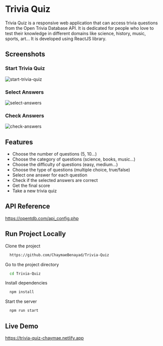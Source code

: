 # Trivia Quiz

Trivia Quiz is a responsive web application that can access trivia questions from the Open Trivia Database API. It is dedicated for people who love to test their knowledge in different domains like science, history, music, sports, art... It is developed using ReactJS library.

## Screenshots

### Start Trivia Quiz

![start-trivia-quiz](https://user-images.githubusercontent.com/78702422/200720032-3fd70798-f810-441d-8a0c-cd67beeab097.png)

### Select Answers

![select-answers](https://user-images.githubusercontent.com/78702422/200720084-78d67db3-bc7b-4299-a2c6-7b3b31b35e66.png)

### Check Answers

![check-answers](https://user-images.githubusercontent.com/78702422/200720050-cac564a9-5184-4e23-bf8a-0ac2595d89ac.png)

## Features

- Choose the number of questions (5, 10...)
- Choose the category of questions (science, books, music...)
- Choose the difficulty of questions (easy, medium...)
- Choose the type of questions (multiple choice, true/false)
- Select one answer for each question
- Check if the selected answers are correct
- Get the final score
- Take a new trivia quiz

## API Reference

https://opentdb.com/api_config.php

## Run Project Locally

Clone the project

```bash
  https://github.com/ChaymaeBenayad/Trivia-Quiz
```

Go to the project directory

```bash
  cd Trivia-Quiz
```

Install dependencies

```bash
  npm install
```

Start the server

```bash
  npm run start
```

## Live Demo

https://trivia-quiz-chaymae.netlify.app
